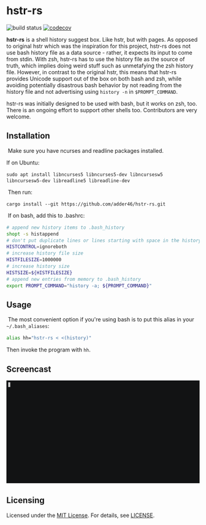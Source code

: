 # hstr-rs

![build status](https://github.com/adder46/hstr-rs/workflows/CI/badge.svg) [![codecov](https://codecov.io/gh/adder46/hstr-rs/branch/master/graph/badge.svg?token=0BZM100XU5)](https://codecov.io/gh/adder46/hstr-rs)

**hstr-rs** is a shell history suggest box. Like hstr, but with pages. As opposed to original hstr which was the inspiration for this project, hstr-rs does not use bash history file as a data source - rather, it expects its input to come from stdin. With zsh, hstr-rs has to use the history file as the source of truth, which implies doing weird stuff such as unmetafying the zsh history file. However, in contrast to the original hstr, this means that hstr-rs provides Unicode support out of the box on both bash and zsh, while avoiding potentially disastrous bash behavior by not reading from the history file and not advertising using `history -n` in `$PROMPT_COMMAND`.

hstr-rs was initially designed to be used with bash, but it works on zsh, too. There is an ongoing effort to support other shells too. Contributors are very welcome.
​
## Installation
​
Make sure you have ncurses and readline packages installed.

If on Ubuntu:
​
```
sudo apt install libncurses5 libncurses5-dev libncursesw5 libncursesw5-dev libreadline5 libreadline-dev
```
​
Then run:
​
```
cargo install --git https://github.com/adder46/hstr-rs.git
```
​
If on bash, add this to .bashrc:

```bash
# append new history items to .bash_history
shopt -s histappend 
# don't put duplicate lines or lines starting with space in the history
HISTCONTROL=ignoreboth
# increase history file size
HISTFILESIZE=1000000
# increase history size
HISTSIZE=${HISTFILESIZE}
# append new entries from memory to .bash_history
export PROMPT_COMMAND="history -a; ${PROMPT_COMMAND}"
```

## Usage
​
The most convenient option if you're using bash is to put this alias in your `~/.bash_aliases`:

```sh
alias hh="hstr-rs < <(history)"
```

Then invoke the program with `hh`.

## Screencast

![screenshot](hstr-rs.gif)

## Licensing

Licensed under the [MIT License](https://opensource.org/licenses/MIT). For details, see [LICENSE](https://github.com/adder46/hstr-rs/blob/master/LICENSE).
